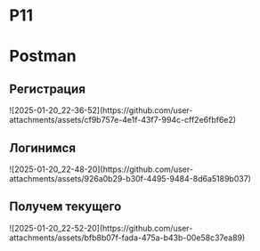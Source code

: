 # P11
<h1>Postman</h1>
<h2>Регистрация</h2>
![2025-01-20_22-36-52](https://github.com/user-attachments/assets/cf9b757e-4e1f-43f7-994c-cff2e6fbf6e2)
<h2>Логинимся</h2>
![2025-01-20_22-48-20](https://github.com/user-attachments/assets/926a0b29-b30f-4495-9484-8d6a5189b037)
<h2>Получем текущего</h2>
![2025-01-20_22-52-20](https://github.com/user-attachments/assets/bfb8b07f-fada-475a-b43b-00e58c37ea89)

